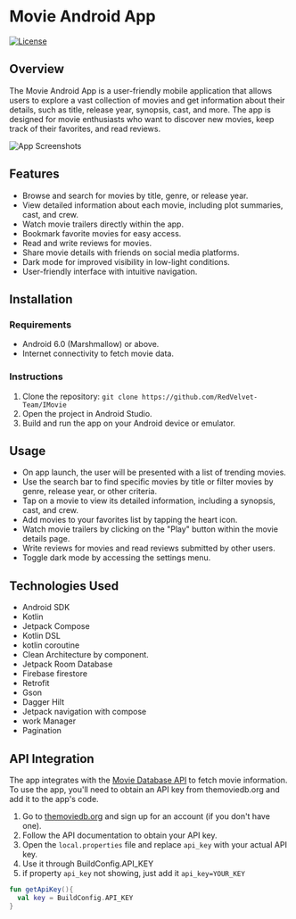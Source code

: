 # Movie Android App

[![License](https://img.shields.io/badge/license-MIT-blue.svg)](https://opensource.org/licenses/MIT)

## Overview

The Movie Android App is a user-friendly mobile application that allows users to explore a vast collection of movies and get information about their details, such as title, release year, synopsis, cast, and more. The app is designed for movie enthusiasts who want to discover new movies, keep track of their favorites, and read reviews.

![App Screenshots](/screenshots/screenshot.png)

## Features

- Browse and search for movies by title, genre, or release year.
- View detailed information about each movie, including plot summaries, cast, and crew.
- Watch movie trailers directly within the app.
- Bookmark favorite movies for easy access.
- Read and write reviews for movies.
- Share movie details with friends on social media platforms.
- Dark mode for improved visibility in low-light conditions.
- User-friendly interface with intuitive navigation.

## Installation

### Requirements

- Android 6.0 (Marshmallow) or above.
- Internet connectivity to fetch movie data.

### Instructions


1. Clone the repository: `git clone https://github.com/RedVelvet-Team/IMovie`
2. Open the project in Android Studio.
3. Build and run the app on your Android device or emulator.

## Usage

- On app launch, the user will be presented with a list of trending movies.
- Use the search bar to find specific movies by title or filter movies by genre, release year, or other criteria.
- Tap on a movie to view its detailed information, including a synopsis, cast, and crew.
- Add movies to your favorites list by tapping the heart icon.
- Watch movie trailers by clicking on the "Play" button within the movie details page.
- Write reviews for movies and read reviews submitted by other users.
- Toggle dark mode by accessing the settings menu.

## Technologies Used

- Android SDK
- Kotlin
- Jetpack Compose
- Kotlin DSL
- kotlin coroutine
- Clean Architecture by component.
- Jetpack Room Database
- Firebase firestore
- Retrofit
- Gson
- Dagger Hilt
- Jetpack navigation with compose
- work Manager
- Pagination

## API Integration

The app integrates with the [Movie Database API](https://www.themoviedb.org/documentation/api) to fetch movie information. To use the app, you'll need to obtain an API key from themoviedb.org and add it to the app's code.

1. Go to [themoviedb.org](https://www.themoviedb.org/) and sign up for an account (if you don't have one).
2. Follow the API documentation to obtain your API key.
3. Open the `local.properties` file and replace `api_key` with your actual API key.
4. Use it through BuildConfig.API_KEY
5. if property `api_key` not showing, just add it `api_key=YOUR_KEY`

```kotlin
fun getApiKey(){
  val key = BuildConfig.API_KEY
}
